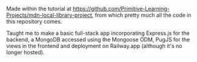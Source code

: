Made within the tutorial at https://github.com/Primitive-Learning-Projects/mdn-local-library-project, from which pretty much all the code in this repository comes.

Taught me to make a basic full-stack app incorporating Express.js for the backend, a MongoDB accessed using the Mongoose ODM, PugJS for the views in the frontend and deployment on Railway.app (although it's no longer hosted).